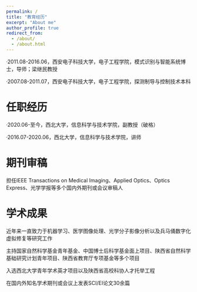 ```yaml
---
permalink: /
title: "教育经历"
excerpt: "About me"
author_profile: true
redirect_from: 
  - /about/
  - /about.html
---
```

·2011.08-2016.06，西安电子科技大学，电子工程学院，模式识别与智能系统博士，导师；梁继民教授

·2007.08-2011.07，西安电子科技大学，电子工程学院，探测制导与控制技术本科

任职经历
====
·2020.06-至今，西北大学，信息科学与技术学院，副教授（破格）

·2016.07-2020.06，西北大学，信息科学与技术学院，讲师

期刊审稿
====
担任IEEE Transactions on Medical Imaging、Applied Optics、Optics Express、光学学报等多个国内外期刊或会议审稿人

学术成果
====
近年来一直致力于机器学习、医学图像处理、光学分子影像分析以及兵马俑数字化虚拟修复等研究工作

主持国家自然科学基金青年基金、中国博士后科学基金面上项目、陕西省自然科学基础研究计划青年项目、陕西省教育厅专项基金等多个项目

入选西北大学青年学术英才项目以及陕西省高校科协人才托举工程

在国内外知名学术期刊或会议上发表SCI/EI论文30余篇
